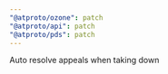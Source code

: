```yaml
---
"@atproto/ozone": patch
"@atproto/api": patch
"@atproto/pds": patch
---
```


Auto resolve appeals when taking down
